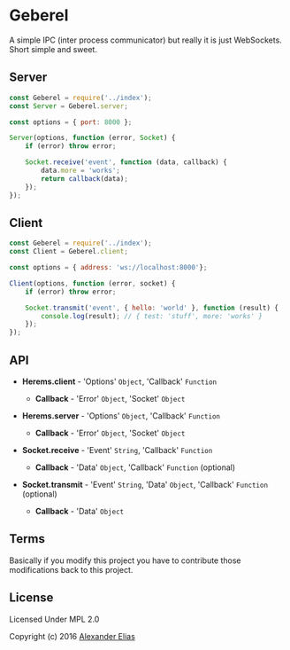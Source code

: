 # Geberel #

A simple IPC (inter process communicator) but really it is just WebSockets. Short simple and sweet. 


## Server ##

```JavaScript
const Geberel = require('../index');
const Server = Geberel.server;

const options = { port: 8000 };

Server(options, function (error, Socket) {
	if (error) throw error;

	Socket.receive('event', function (data, callback) {
		data.more = 'works';
		return callback(data);
	});
});
```


## Client ##

```JavaScript
const Geberel = require('../index');
const Client = Geberel.client;

const options = { address: 'ws://localhost:8000'};

Client(options, function (error, socket) {
	if (error) throw error;

	Socket.transmit('event', { hello: 'world' }, function (result) {
		console.log(result); // { test: 'stuff', more: 'works' }
	});
});
```


## API ##

* **Herems.client** - 'Options' `Object`, 'Callback' `Function`

	* **Callback** - 'Error' `Object`, 'Socket' `Object`

* **Herems.server** - 'Options' `Object`, 'Callback' `Function`

	* **Callback** - 'Error' `Object`, 'Socket' `Object`

* **Socket.receive** - 'Event' `String`, 'Callback' `Function`

	* **Callback** - 'Data' `Object`, 'Callback' `Function` (optional)

* **Socket.transmit** - 'Event' `String`, 'Data' `Object`, 'Callback' `Function` (optional)

	* **Callback** - 'Data' `Object`


## Terms ##

Basically if you modify this project you have to contribute those modifications back to this project.


## License ##

Licensed Under MPL 2.0

Copyright (c) 2016 [Alexander Elias](https://github.com/AlexanderElias/)
